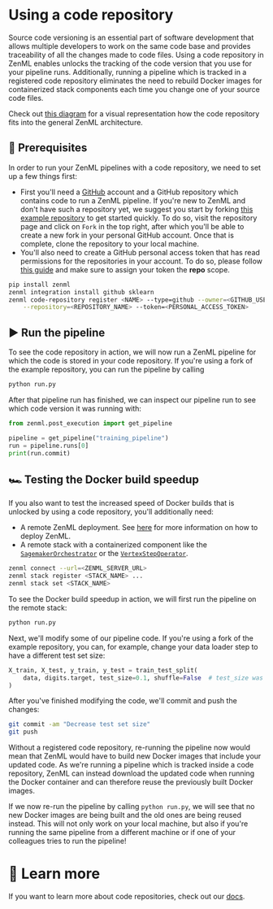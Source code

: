 # Using a code repository

Source code versioning is an essential part of software development that allows multiple
developers to work on the same code base and provides traceability of all the changes made
to code files.
Using a code repository in ZenML enables unlocks the tracking of the code version that you
use for your pipeline runs. Additionally, running a pipeline which is tracked in a registered code
repository eliminates the need to rebuild Docker images for containerized stack components each
time you change one of your source code files.

Check out [this diagram](https://docs.zenml.io/user-guide/advanced-guide/environment-management/connect-your-git-repository)
for a visual representation how the code repository fits into the general ZenML architecture.

## 📄 Prerequisites

In order to run your ZenML pipelines with a code repository, we need to set up a 
few things first:

* First you'll need a [GitHub](https://github.com) account and a GitHub repository
which contains code to run a ZenML pipeline. If you're new to ZenML and don't have such
a repository yet, we suggest you start by forking
[this example repository](https://github.com/zenml-io/code-repository-example) to get
started quickly. To do so, visit the repository page and click on `Fork` in the top right,
after which you'll be able to create a new fork in your personal GitHub account. Once that
is complete, clone the repository to your local machine.
* You'll also need to create a GitHub personal access token that has read permissions for
the repositories in your account. To do so, please follow [this guide](https://docs.github.com/en/authentication/keeping-your-account-and-data-secure/creating-a-personal-access-token) 
and make sure to assign your token the **repo** scope.

```bash
pip install zenml
zenml integration install github sklearn
zenml code-repository register <NAME> --type=github --owner=<GITHUB_USERNAME> \
    --repository=<REPOSITORY_NAME> --token=<PERSONAL_ACCESS_TOKEN>
```

## ▶️ Run the pipeline

To see the code repository in action, we will now run a ZenML pipeline for which the
code is stored in your code repository. If you're using a fork of the example repository,
you can run the pipeline by calling
```bash
python run.py
```

After that pipeline run has finished, we can inspect our pipeline run to see which code version
it was running with:
```python
from zenml.post_execution import get_pipeline

pipeline = get_pipeline("training_pipeline")
run = pipeline.runs[0]
print(run.commit)
```

## 🏎️ Testing the Docker build speedup

If you also want to test the increased speed of Docker builds that is unlocked by using a
code repository, you'll additionally need:
* A remote ZenML deployment. See [here](https://docs.zenml.io/user-guide/starter-guide/switch-to-production) 
for more information on how to deploy ZenML.
* A remote stack with a containerized component like the
[`SagemakerOrchestrator`](https://docs.zenml.io/stacks-and-components/component-guide/orchestrators/sagemaker)
or the [`VertexStepOperator`](https://docs.zenml.io/stacks-and-components/component-guide/step-operators/vertex).


```bash
zenml connect --url=<ZENML_SERVER_URL>
zenml stack register <STACK_NAME> ...
zenml stack set <STACK_NAME>
```

To see the Docker build speedup in action, we will first run the pipeline on the remote stack:
```bash
python run.py
```

Next, we'll modify some of our pipeline code. If you're using a fork of the example repository,
you can, for example, change your data loader step to have a different test set size:
```python
X_train, X_test, y_train, y_test = train_test_split(
    data, digits.target, test_size=0.1, shuffle=False  # test_size was 0.2 before
)
```

After you've finished modifying the code, we'll commit and push the changes:
```bash
git commit -am "Decrease test set size"
git push
```

Without a registered code repository, re-running the pipeline now would mean that ZenML
would have to build new Docker images that include your updated code. As we're running a pipeline
which is tracked inside a code repository, ZenML can instead download the updated code
when running the Docker container and can therefore reuse the previously built Docker images.

If we now re-run the pipeline by calling `python run.py`, we will see that no new
Docker images are being built and the old ones are being reused instead. This will not only
work on your local machine, but also if you're running the same pipeline from a different machine
or if one of your colleagues tries to run the pipeline!

# 📜 Learn more

If you want to learn more about code repositories, check out our
[docs](https://docs.zenml.io/user-guide/advanced-guide/environment-management/connect-your-git-repository).
